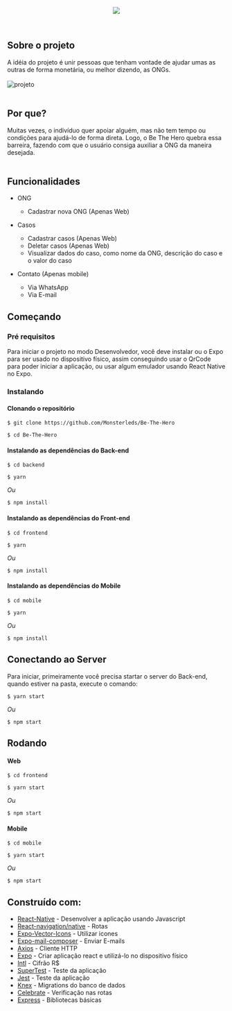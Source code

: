 <p align="center">
  <img src="https://user-images.githubusercontent.com/56271517/77832359-2d35b300-7114-11ea-8030-4ecd01d5ec20.png"> </img>
</p>
<br>

## Sobre o projeto
A idéia do projeto é unir pessoas que tenham vontade de ajudar umas as outras de forma monetária, ou melhor dizendo, as ONGs.
<br><br>
![projeto](https://user-images.githubusercontent.com/56271517/77834268-3ded2580-7122-11ea-8b53-658cd339da17.png)
<br><br>
## Por que?
Muitas vezes, o indivíduo quer apoiar alguém, mas não tem tempo ou condições para ajudá-lo de forma direta.
Logo, o Be The Hero quebra essa barreira, fazendo com que o usuário consiga auxiliar a ONG da maneira desejada.
<br><br>
## Funcionalidades
- ONG

     - Cadastrar nova ONG (Apenas Web)

- Casos

     - Cadastrar casos (Apenas Web)
     - Deletar casos (Apenas Web)
     - Visualizar dados do caso, como nome da ONG, descrição do caso e o valor do caso

- Contato (Apenas mobile)

     - Via WhatsApp
     - Via E-mail
     
## Começando
### Pré requisitos
Para iniciar o projeto no modo Desenvolvedor, você deve instalar ou o Expo para ser usado no dispositivo físico, assim conseguindo usar o QrCode para poder iniciar a aplicação, ou usar algum emulador usando React Native no Expo.

### Instalando

#### Clonando o repositório
```
$ git clone https://github.com/Monsterleds/Be-The-Hero

$ cd Be-The-Hero
```

#### Instalando as dependências do Back-end
```
$ cd backend
```

```
$ yarn
```
_Ou_
```
$ npm install
```

#### Instalando as dependências do Front-end
```
$ cd frontend
```

```
$ yarn
```
_Ou_
```
$ npm install
```

#### Instalando as dependências do Mobile
```
$ cd mobile
```

```
$ yarn
```
_Ou_
```
$ npm install
```

## Conectando ao Server
Para iniciar, primeiramente você precisa startar o server do Back-end, quando estiver na pasta, execute o comando:
```
$ yarn start
```
_Ou_
```
$ npm start
```
## Rodando
#### Web
```
$ cd frontend
```
```
$ yarn start
```
_Ou_
```
$ npm start
```

#### Mobile
```
$ cd mobile
```
```
$ yarn start
```
_Ou_
```
$ npm start
```

## Construído com: 
- [React-Native](https://reactnative.dev/) - Desenvolver a aplicação usando Javascript
- [React-navigation/native](https://reactnavigation.org/docs/getting-started/) - Rotas
- [Expo-Vector-Icons](https://github.com/expo/vector-icons) - Utilizar icones
- [Expo-mail-composer](https://docs.expo.io/versions/latest/sdk/mail-composer/) - Enviar E-mails
- [Axios](https://github.com/axios/axios) - Cliente HTTP
- [Expo](https://docs.expo.io/versions/latest/) - Criar aplicação react e utilizá-lo no dispositivo físico
- [Intl](https://github.com/andyearnshaw/Intl.js/) - Cifrão R$
- [SuperTest](https://github.com/visionmedia/supertest) - Teste da aplicação
- [Jest](https://jestjs.io/) - Teste da aplicação
- [Knex](http://knexjs.org/) - Migrations do banco de dados
- [Celebrate](https://github.com/arb/celebrate) - Verificação nas rotas
- [Express](https://expressjs.com/pt-br/) - Bibliotecas básicas



